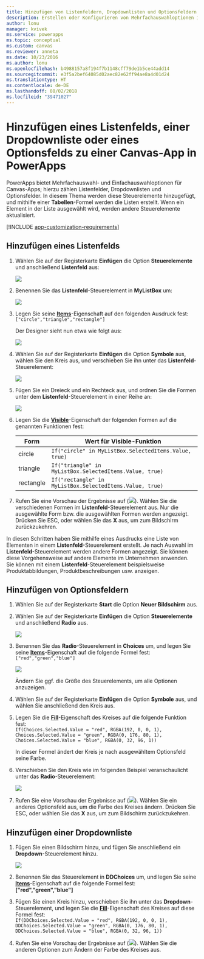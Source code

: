 ```yaml
---
title: Hinzufügen von Listenfeldern, Dropdownlisten und Optionsfeldern zu einer Canvas-App | Microsoft-Dokumentation
description: Erstellen oder Konfigurieren von Mehrfachauswahloptionen in einer Canvas-App in PowerApps
author: lonu
manager: kvivek
ms.service: powerapps
ms.topic: conceptual
ms.custom: canvas
ms.reviewer: anneta
ms.date: 10/23/2016
ms.author: lonu
ms.openlocfilehash: b4988157a8f194f7b1148cff79de1b5ce44add14
ms.sourcegitcommit: e3f5a2bef64085d02aec82e62ff94ae8a4d01d24
ms.translationtype: HT
ms.contentlocale: de-DE
ms.lasthandoff: 08/02/2018
ms.locfileid: "39471027"
---
```

# <a name="add-a-list-box-a-drop-down-list-or-radio-buttons-to-a-canvas-app-in-powerapps"></a>Hinzufügen eines Listenfelds, einer Dropdownliste oder eines Optionsfelds zu einer Canvas-App in PowerApps

PowerApps bietet Mehrfachauswahl- und Einfachauswahloptionen für Canvas-Apps; hierzu zählen Listenfelder, Dropdownlisten und Optionsfelder. In diesem Thema werden diese Steuerelemente hinzugefügt, und mithilfe einer **Tabellen**-Formel werden die Listen erstellt. Wenn ein Element in der Liste ausgewählt wird, werden andere Steuerelemente aktualisiert.

[!INCLUDE [app-customization-requirements](../../includes/app-customization-requirements.md)]

## <a name="add-a-list-box"></a>Hinzufügen eines Listenfelds

1. Wählen Sie auf der Registerkarte **Einfügen** die Option **Steuerelemente** und anschließend **Listenfeld** aus:  

    ![][2]  

2. Benennen Sie das **Listenfeld**-Steuerelement in **MyListBox** um:  

    ![][3]

3. Legen Sie seine **[Items](controls/properties-core.md)**-Eigenschaft auf den folgenden Ausdruck fest:  
   ```["circle","triangle","rectangle"]```  <br/>

    Der Designer sieht nun etwa wie folgt aus:

    ![][4]

4. Wählen Sie auf der Registerkarte **Einfügen** die Option **Symbole** aus, wählen Sie den Kreis aus, und verschieben Sie ihn unter das **Listenfeld**-Steuerelement:

    ![][5]  

5. Fügen Sie ein Dreieck und ein Rechteck aus, und ordnen Sie die Formen unter dem **Listenfeld**-Steuerelement in einer Reihe an:

    ![][6]  

6. Legen Sie die **[Visible](controls/properties-core.md)**-Eigenschaft der folgenden Formen auf die genannten Funktionen fest:  

   | Form | Wert für Visible-Funktion |
   | --- | --- |
   | circle |```If("circle" in MyListBox.SelectedItems.Value, true)``` |
   | triangle |```If("triangle" in MyListBox.SelectedItems.Value, true)``` |
   | rectangle |```If("rectangle" in MyListBox.SelectedItems.Value, true)``` |

7. Rufen Sie eine Vorschau der Ergebnisse auf (![][1]). Wählen Sie die verschiedenen Formen im **Listenfeld**-Steuerelement aus. Nur die ausgewählte Form bzw. die ausgewählten Formen werden angezeigt. Drücken Sie ESC, oder wählen Sie das **X** aus, um zum Bildschirm zurückzukehren.

In diesen Schritten haben Sie mithilfe eines Ausdrucks eine Liste von Elementen in einem **Listenfeld**-Steuerelement erstellt. Je nach Auswahl im **Listenfeld**-Steuerelement werden andere Formen angezeigt. Sie können diese Vorgehensweise auf andere Elemente im Unternehmen anwenden. Sie können mit einem **Listenfeld**-Steuerelement beispielsweise Produktabbildungen, Produktbeschreibungen usw. anzeigen.

## <a name="add-radio-buttons"></a>Hinzufügen von Optionsfeldern
1. Wählen Sie auf der Registerkarte **Start** die Option **Neuer Bildschirm** aus.

2. Wählen Sie auf der Registerkarte **Einfügen** die Option **Steuerelemente** und anschließend **Radio** aus.

    ![][10]  

3. Benennen Sie das **Radio**-Steuerelement in **Choices** um, und legen Sie seine **[Items](controls/properties-core.md)**-Eigenschaft auf die folgende Formel fest:  
   ```["red","green","blue"]```  <br/>

    ![][12]  

    Ändern Sie ggf. die Größe des Steuerelements, um alle Optionen anzuzeigen.

4. Wählen Sie auf der Registerkarte **Einfügen** die Option **Symbole** aus, und wählen Sie anschließend den Kreis aus.

5. Legen Sie die **[Fill](controls/properties-color-border.md)**-Eigenschaft des Kreises auf die folgende Funktion fest:  
   ```If(Choices.Selected.Value = "red", RGBA(192, 0, 0, 1), Choices.Selected.Value = "green", RGBA(0, 176, 80, 1), Choices.Selected.Value = "blue", RGBA(0, 32, 96, 1))```  

    In dieser Formel ändert der Kreis je nach ausgewähltem Optionsfeld seine Farbe.

6. Verschieben Sie den Kreis wie im folgenden Beispiel veranschaulicht unter das **Radio**-Steuerelement:

    ![][14]  

7. Rufen Sie eine Vorschau der Ergebnisse auf (![][1]). Wählen Sie ein anderes Optionsfeld aus, um die Farbe des Kreises ändern. Drücken Sie ESC, oder wählen Sie das **X** aus, um zum Bildschirm zurückzukehren.

## <a name="add-a-drop-down-list"></a>Hinzufügen einer Dropdownliste
1. Fügen Sie einen Bildschirm hinzu, und fügen Sie anschließend ein **Dropdown**-Steuerelement hinzu.

    ![][15]  

2. Benennen Sie das Steuerelement in **DDChoices** um, und legen Sie seine **[Items](controls/properties-core.md)**-Eigenschaft auf die folgende Formel fest:<br>
   **["red","green","blue"]**

3. Fügen Sie einen Kreis hinzu, verschieben Sie ihn unter das **Dropdown**-Steuerelement, und legen Sie die **[Fill](controls/properties-color-border.md)**-Eigenschaft des Kreises auf diese Formel fest:  
   ```If(DDChoices.Selected.Value = "red", RGBA(192, 0, 0, 1), DDChoices.Selected.Value = "green", RGBA(0, 176, 80, 1), DDChoices.Selected.Value = "blue", RGBA(0, 32, 96, 1))```

4. Rufen Sie eine Vorschau der Ergebnisse auf (![][1]). Wählen Sie die anderen Optionen zum Ändern der Farbe des Kreises aus.

[1]: ./media/add-list-box-drop-down-list-radio-button/preview.png
[2]: ./media/add-list-box-drop-down-list-radio-button/listbox.png
[3]: ./media/add-list-box-drop-down-list-radio-button/renamelistbox.png
[4]: ./media/add-list-box-drop-down-list-radio-button/itemslistbox.png
[5]: ./media/add-list-box-drop-down-list-radio-button/circle.png
[6]: ./media/add-list-box-drop-down-list-radio-button/allshapes.png
[10]: ./media/add-list-box-drop-down-list-radio-button/radiobutton.png
[12]: ./media/add-list-box-drop-down-list-radio-button/itemsradio.png
[14]: ./media/add-list-box-drop-down-list-radio-button/radiocircle.png
[15]: ./media/add-list-box-drop-down-list-radio-button/dropdown.png
